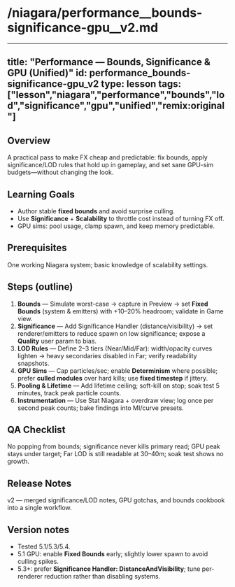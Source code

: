 # /niagara/performance__bounds-significance-gpu__v2.md
---
title: "Performance — Bounds, Significance & GPU (Unified)"
id: performance_bounds-significance-gpu_v2
type: lesson
tags: ["lesson","niagara","performance","bounds","lod","significance","gpu","unified","remix:original"]
---
## Overview
A practical pass to make FX cheap and predictable: fix bounds, apply significance/LOD rules that hold up in gameplay, and set sane GPU-sim budgets—without changing the look.
## Learning Goals
- Author stable **fixed bounds** and avoid surprise culling.
- Use **Significance** + **Scalability** to throttle cost instead of turning FX off.
- GPU sims: pool usage, clamp spawn, and keep memory predictable.
## Prerequisites
One working Niagara system; basic knowledge of scalability settings.
## Steps (outline)
1) **Bounds** — Simulate worst-case → capture in Preview → set **Fixed Bounds** (system & emitters) with +10–20% headroom; validate in Game view.  
2) **Significance** — Add Significance Handler (distance/visibility) → set renderer/emitters to reduce spawn on low significance; expose a **Quality** user param to bias.  
3) **LOD Rules** — Define 2–3 tiers (Near/Mid/Far): width/opacity curves lighten → heavy secondaries disabled in Far; verify readability snapshots.  
4) **GPU Sims** — Cap particles/sec; enable **Determinism** where possible; prefer **culled modules** over hard kills; use **fixed timestep** if jittery.  
5) **Pooling & Lifetime** — Add lifetime ceiling; soft-kill on stop; soak test 5 minutes, track peak particle counts.  
6) **Instrumentation** — Use Stat Niagara + overdraw view; log once per second peak counts; bake findings into MI/curve presets.
## QA Checklist
No popping from bounds; significance never kills primary read; GPU peak stays under target; Far LOD is still readable at 30–40m; soak test shows no growth.
## Release Notes
v2 — merged significance/LOD notes, GPU gotchas, and bounds cookbook into a single workflow.
## Version notes
- Tested 5.1/5.3/5.4.  
- 5.1 GPU: enable **Fixed Bounds** early; slightly lower spawn to avoid culling spikes.  
- 5.3+: prefer **Significance Handler: DistanceAndVisibility**; tune per-renderer reduction rather than disabling systems.
